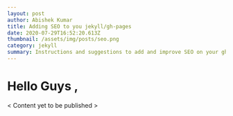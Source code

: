 ```yaml
---
layout: post
author: Abishek Kumar
title: Adding SEO to you jekyll/gh-pages
date: 2020-07-29T16:52:20.613Z
thumbnail: /assets/img/posts/seo.png
category: jekyll
summary: Instructions and suggestions to add and improve SEO on your gh-pages.
---
```

# Hello Guys ,

< Content yet to be published >